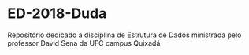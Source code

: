 # ED-2018-Duda

Repositório dedicado a disciplina de Estrutura de Dados ministrada pelo professor David Sena da UFC campus Quixadá 
